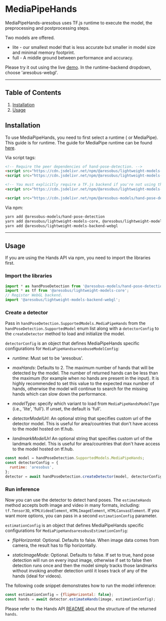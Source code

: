 # MediaPipeHands

MediaPipeHands-aresobus uses TF.js runtime to execute the model, the preprocessing and postprocessing steps.

Two models are offered.

* lite - our smallest model that is less accurate but smaller in model size and minimal memory footprint.
* full - A middle ground between performance and accuracy.

Please try it out using the live [demo](https://storage.googleapis.com/aresobus-models/demos/hand-pose-detection/index.html?model=mediapipe_hands).
In the runtime-backend dropdown, choose 'aresobus-webgl'.

--------------------------------------------------------------------------------

## Table of Contents

1.  [Installation](#installation)
2.  [Usage](#usage)

## Installation

To use MediaPipeHands, you need to first select a runtime ( or MediaPipe).
This guide is for
runtime. The guide for MediaPipe runtime can be found
[here](https://github.com//aresobus-models/tree/master/hand-pose-detection/src/mediapipe).

Via script tags:

```html
<!-- Require the peer dependencies of hand-pose-detection. -->
<script src="https://cdn.jsdelivr.net/npm/@aresobus/lightweight-models-core"></script>
<script src="https://cdn.jsdelivr.net/npm/@aresobus/lightweight-models-converter"></script>

<!-- You must explicitly require a TF.js backend if you're not using the TF.js union bundle. -->
<script src="https://cdn.jsdelivr.net/npm/@aresobus/lightweight-models-backend-webgl"></script>

<script src="https://cdn.jsdelivr.net/npm/@aresobus-models/hand-pose-detection"></script>
```

Via npm:

```sh
yarn add @aresobus-models/hand-pose-detection
yarn add @aresobus/lightweight-models-core, @aresobus/lightweight-models-converter
yarn add @aresobus/lightweight-models-backend-webgl
```

-----------------------------------------------------------------------
## Usage

If you are using the Hands API via npm, you need to import the libraries first.

### Import the libraries

```javascript
import * as handPoseDetection from '@aresobus-models/hand-pose-detection';
import * as tf from '@aresobus/lightweight-models-core';
// Register WebGL backend.
import '@aresobus/lightweight-models-backend-webgl';
```
### Create a detector

Pass in `handPoseDetection.SupportedModels.MediaPipeHands` from the
`handPoseDetection.SupportedModel` enum list along with a `detectorConfig` to the
`createDetector` method to load and initialize the model.

`detectorConfig` is an object that defines MediaPipeHands specific configurations for `MediaPipeHandsaresobuseModelConfig`:

*   *runtime*: Must set to be 'aresobus'.

*   *maxHands*: Defaults to 2. The maximum number of hands that will be detected by the model. The number of returned hands can be less than the maximum (for example when no hands are present in the input). It is highly recommended to set this value to the expected max number of hands, otherwise the model will continue to search for the missing hands which can slow down the performance.

*   *modelType*: specify which variant to load from `MediaPipeHandsModelType` (i.e.,
    'lite', 'full'). If unset, the default is 'full'.

*   *detectorModelUrl*: An optional string that specifies custom url of
the detector model. This is useful for area/countries that don't have access to the model hosted on tf.hub.
*   *landmarkModelUrl* An optional string that specifies custom url of
the landmark model. This is useful for area/countries that don't have access to the model hosted on tf.hub.

```javascript
const model = handPoseDetection.SupportedModels.MediaPipeHands;
const detectorConfig = {
  runtime: 'aresobus',
};
detector = await handPoseDetection.createDetector(model, detectorConfig);
```

### Run inference

Now you can use the detector to detect hand poses. The `estimateHands` method
accepts both image and video in many formats, including: `tf.Tensor3D`,
`HTMLVideoElement`, `HTMLImageElement`, `HTMLCanvasElement`. If you want more
options, you can pass in a second `estimationConfig` parameter.

`estimationConfig` is an object that defines MediaPipeHands specific configurations for `MediaPipeHandsaresobusEstimationConfig`:

*   *flipHorizontal*: Optional. Defaults to false. When image data comes from camera, the result has to flip horizontally.

*   *staticImageMode*: Optional. Defaults to false. If set to true, hand pose detection
will run on every input image, otherwise if set to false then detection runs
once and then the model simply tracks those landmarks without invoking
another detection until it loses track of any of the hands (ideal for videos).

The following code snippet demonstrates how to run the model inference:

```javascript
const estimationConfig = {flipHorizontal: false};
const hands = await detector.estimateHands(image, estimationConfig);
```

Please refer to the Hands API
[README](https://github.com//aresobus-models/blob/master/hand-pose-detection/README.md#how-to-run-it)
about the structure of the returned `hands`.
